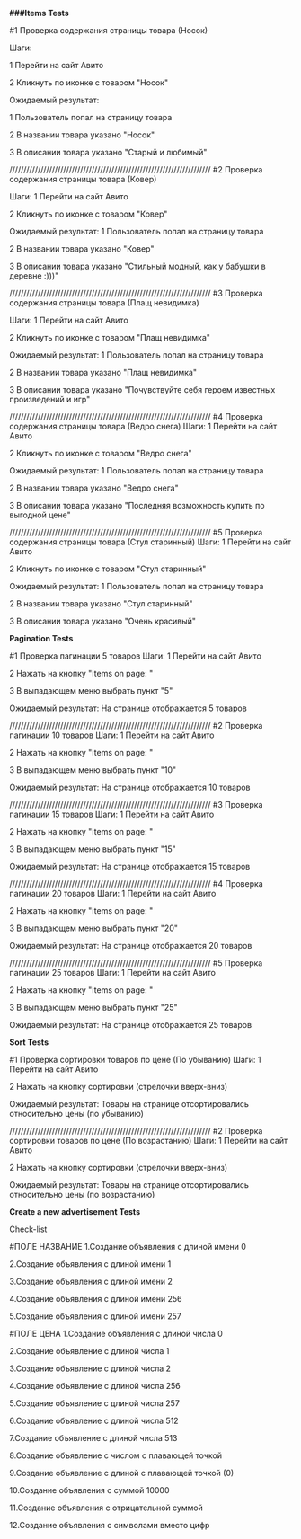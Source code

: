 
**###Items Tests**

#1 Проверка содержания страницы товара (Носок)

Шаги:

1 Перейти на сайт Авито

2 Кликнуть по иконке с товаром "Носок"

Ожидаемый результат:

1 Пользователь попал на страницу товара

2 В названии товара указано "Носок"

3 В описании товара указано "Старый и любимый"


///////////////////////////////////////////////////////////////////////
#2 Проверка содержания страницы товара (Ковер)

Шаги:
1 Перейти на сайт Авито

2 Кликнуть по иконке с товаром "Ковер"

Ожидаемый результат:
1 Пользователь попал на страницу товара

2 В названии товара указано "Ковер"

3 В описании товара указано "Стильный модный, как у бабушки в деревне :)))"

///////////////////////////////////////////////////////////////////////
#3 Проверка содержания страницы товара (Плащ невидимка)

Шаги:
1 Перейти на сайт Авито

2 Кликнуть по иконке с товаром "Плащ невидимка"

Ожидаемый результат:
1 Пользователь попал на страницу товара

2 В названии товара указано "Плащ невидимка"

3 В описании товара указано "Почувствуйте себя героем известных произведений и игр"

///////////////////////////////////////////////////////////////////////
#4 Проверка содержания страницы товара (Ведро снега)
Шаги:
1 Перейти на сайт Авито

2 Кликнуть по иконке с товаром "Ведро снега"

Ожидаемый результат:
1 Пользователь попал на страницу товара

2 В названии товара указано "Ведро снега"

3 В описании товара указано "Последняя возможность купить по выгодной цене"

///////////////////////////////////////////////////////////////////////
#5 Проверка содержания страницы товара (Стул старинный)
Шаги:
1 Перейти на сайт Авито

2 Кликнуть по иконке с товаром "Стул старинный"

Ожидаемый результат:
1 Пользователь попал на страницу товара

2 В названии товара указано "Стул старинный"

3 В описании товара указано "Очень красивый"

**Pagination Tests**

#1 Проверка пагинации 5 товаров
Шаги:
1 Перейти на сайт Авито

2 Нажать на кнопку "Items on page: "

3 В выпадающем меню выбрать пункт "5"

Ожидаемый результат:
На странице отображается 5 товаров

///////////////////////////////////////////////////////////////////////
#2 Проверка пагинации 10 товаров
Шаги:
1 Перейти на сайт Авито

2 Нажать на кнопку "Items on page: "

3 В выпадающем меню выбрать пункт "10"

Ожидаемый результат:
На странице отображается 10 товаров

///////////////////////////////////////////////////////////////////////
#3 Проверка пагинации 15 товаров
Шаги:
1 Перейти на сайт Авито

2 Нажать на кнопку "Items on page: "

3 В выпадающем меню выбрать пункт "15"

Ожидаемый результат:
На странице отображается 15 товаров

///////////////////////////////////////////////////////////////////////
#4 Проверка пагинации 20 товаров
Шаги:
1 Перейти на сайт Авито

2 Нажать на кнопку "Items on page: "

3 В выпадающем меню выбрать пункт "20"

Ожидаемый результат:
На странице отображается 20 товаров

///////////////////////////////////////////////////////////////////////
#5 Проверка пагинации 25 товаров
Шаги:
1 Перейти на сайт Авито

2 Нажать на кнопку "Items on page: "

3 В выпадающем меню выбрать пункт "25"

Ожидаемый результат:
На странице отображается 25 товаров

**Sort Tests**

#1 Проверка сортировки товаров по цене (По убыванию)
Шаги:
1 Перейти на сайт Авито

2 Нажать на кнопку сортировки (стрелочки вверх-вниз)

Ожидаемый результат:
Товары на странице отсортировались относительно цены (по убыванию)

///////////////////////////////////////////////////////////////////////
#2 Проверка сортировки товаров по цене (По возрастанию)
Шаги:
1 Перейти на сайт Авито

2 Нажать на кнопку сортировки (стрелочки вверх-вниз)

Ожидаемый результат:
Товары на странице отсортировались относительно цены (по возрастанию)

**Create a new advertisement Tests**

Check-list

#ПОЛЕ НАЗВАНИЕ
1.Создание объявления с длиной имени 0

2.Создание объявления с длиной имени 1

3.Создание объявления с длиной имени 2

4.Создание объявления с длиной имени 256

5.Создание объявления с длиной имени 257

#ПОЛЕ ЦЕНА
1.Создание объявления с длиной числа 0

2.Создание объявление с длиной числа 1

3.Создание объявление с длиной числа 2

4.Создание объявление с длиной числа 256

5.Создание объявление с длиной числа 257

6.Создание объявление с длиной числа 512

7.Создание объявление с длиной числа 513

8.Создание объявление с числом с плавающей точкой

9.Создание объявление с длиной с плавающей точкой (0)

10.Создание объявления с суммой 10000

11.Создание объявления с отрицательной суммой

12.Создание объявления с символами вместо цифр